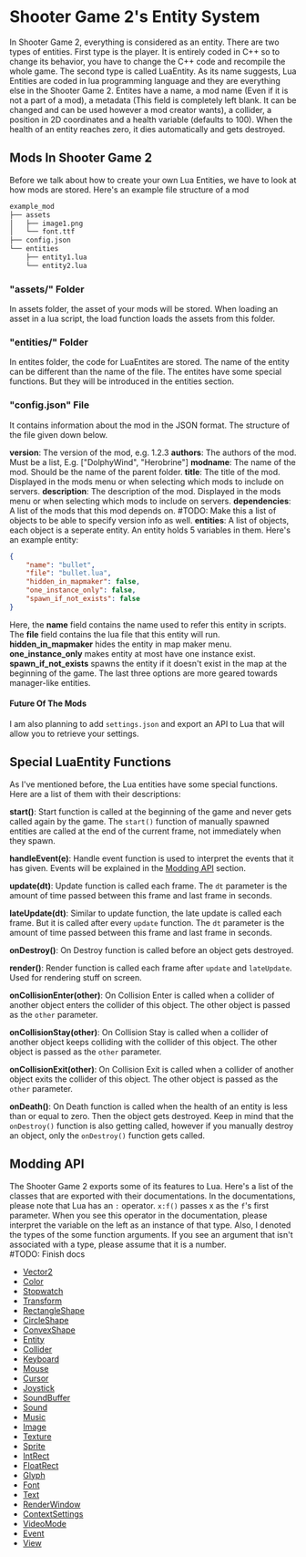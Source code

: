 # Shooter Game 2's Entity System
In Shooter Game 2, everything is considered as an entity. There are two types of entities. First type is the player. It is entirely coded in C++ so to change its behavior, you have to change
the C++ code and recompile the whole game. The second type is called LuaEntity. As its name suggests, Lua Entities are coded in lua programming language and they are everything else in the
Shooter Game 2. Entites have a name, a mod name (Even if it is not a part of a mod), a metadata (This field is completely left blank. It can be changed and can be used however
a mod creator wants), a collider, a position in 2D coordinates and a health variable (defaults to 100). When the health of an entity reaches zero, it dies automatically and gets destroyed.  

## Mods In Shooter Game 2
Before we talk about how to create your own Lua Entities, we have to look at how mods are stored. Here's an example file structure of a mod
```bash
example_mod
├── assets
│   ├── image1.png
│   └── font.ttf
├── config.json
└── entities
    ├── entity1.lua
    └── entity2.lua
```

### "assets/" Folder
In assets folder, the asset of your mods will be stored. When loading an asset in a lua script, the load function loads the assets from this folder.

### "entities/" Folder
In entites folder, the code for LuaEntites are stored. The name of the entity can be different than the name of the file. The entites have some special functions. But they will be introduced in the entities section.

### "config.json" File
It contains information about the mod in the JSON format. The structure of the file given down below.  

**version**: The version of the mod, e.g. 1.2.3
**authors**: The authors of the mod. Must be a list, E.g. ["DolphyWind", "Herobrine"]
**modname**: The name of the mod. Should be the name of the parent folder.
**title**: The title of the mod. Displayed in the mods menu or when selecting which mods to include on servers.
**description**: The description of the mod. Displayed in the mods menu or when selecting which mods to include on servers.
**dependencies**: A list of the mods that this mod depends on. #TODO: Make this a list of objects to be able to specify version info as well.
**entities**: A list of objects, each object is a seperate entity. An entity holds 5 variables in them. Here's an example entity:
```json
{
    "name": "bullet",
    "file": "bullet.lua",
    "hidden_in_mapmaker": false,
    "one_instance_only": false,
    "spawn_if_not_exists": false
}
```
Here, the **name** field contains the name used to refer this entity in scripts. The **file** field contains the lua file that this entity will run. **hidden_in_mapmaker** hides the entity in
map maker menu. **one_instance_only** makes entity at most have one instance exist. **spawn_if_not_exists** spawns the entity if it doesn't exist in the map at the beginning of the game.
The last three options are more geared towards manager-like entities.

#### Future Of The Mods
I am also planning to add `settings.json` and export an API to Lua that will allow you to retrieve your settings.

## Special LuaEntity Functions
As I've mentioned before, the Lua entities have some special functions. Here are a list of them with their descriptions:

**start()**: Start function is called at the beginning of the game and never gets called again by the game.
The `start()` function of manually spawned entities are called at the end of the current frame, not immediately when they spawn.  

**handleEvent(e)**: Handle event function is used to interpret the events that it has given. Events will be explained in the [Modding API](#modding-api) section.

**update(dt)**: Update function is called each frame. The `dt` parameter is the amount of time passed between this frame and last frame in seconds.

**lateUpdate(dt)**: Similar to update function, the late update is called each frame. But it is called after every `update` function. The `dt` parameter is the amount of time passed between this frame and last frame in seconds.  

**onDestroy()**: On Destroy function is called before an object gets destroyed.

**render()**: Render function is called each frame after `update` and `lateUpdate`. Used for rendering stuff on screen.

**onCollisionEnter(other)**: On Collision Enter is called when a collider of another object enters the collider of this object. The other object is passed as the `other` parameter.

**onCollisionStay(other)**: On Collision Stay is called when a collider of another object keeps colliding with the collider of this object. The other object is passed as the `other` parameter.

**onCollisionExit(other)**: On Collision Exit is called when a collider of another object exits the collider of this object. The other object is passed as the `other` parameter.

**onDeath()**: On Death function is called when the health of an entity is less than or equal to zero. Then the object gets destroyed. Keep in mind that the `onDestroy()` function is also getting called, however if you manually destroy an object, only the `onDestroy()` function gets called.

## Modding API 
The Shooter Game 2 exports some of its features to Lua. Here's a list of the classes that are exported with their documentations. In the documentations, please note that Lua has an `:` operator. `x:f()` passes x as the `f`'s first parameter. When you see this operator in the documentation, please interpret the variable on the left as an instance of that type. Also, I denoted the types of the some function arguments. If you see an argument that isn't associated with a type, please assume that it is a number.  
\#TODO: Finish docs

+ [Vector2](./Vector2Documentation.md)
+ [Color](./ColorDocumentation.md)
+ [Stopwatch](./StopwatchDocumentation.md)
+ [Transform](./TransformDocumentation.md)
+ [RectangleShape](./RectangleShapeDocumentation.md)
+ [CircleShape](./CircleShapeDocumentation.md)
+ [ConvexShape](./ConvexShapeDocumentation.md)
+ [Entity]()
+ [Collider](./ColliderDocumentation.md)
+ [Keyboard](./KeyboardDocumentation.md)
+ [Mouse](./MouseDocumentation.md)
+ [Cursor](./CursorDocumentation.md)
+ [Joystick](./JoystickDocumentation.md)
+ [SoundBuffer](./SoundBufferDocumentation.md)
+ [Sound]()
+ [Music]()
+ [Image](./ImageDocumentation.md)
+ [Texture]()
+ [Sprite]()
+ [IntRect](./IntRectDocumentation.md)
+ [FloatRect](./FloatRectDocumentation.md)
+ [Glyph](./GlyphDocumentation.md)
+ [Font](./FontDocumentation.md)
+ [Text](./TextDocumentation.md)
+ [RenderWindow]()
+ [ContextSettings](./ContextSettingsDocumentation.md)
+ [VideoMode](./VideoModeDocumentation.md)
+ [Event]()
+ [View](./ViewDocumentation.md)
